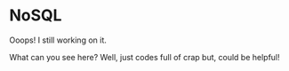 # NoSQL
Ooops! I still working on it.

What can you see here?
Well, just codes full of crap but, could be helpful!

